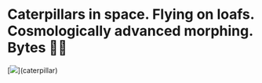 <h1>Caterpillars in space. Flying on loafs. Cosmologically advanced morphing. Bytes &#127927;&#128027;</h1>
[<img src='https://www.bruceclay.com/wp-content/uploads/2020/07/caterpillar-1200px.jpg' />](caterpillar)
